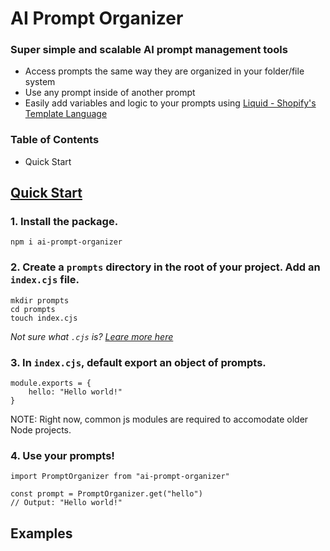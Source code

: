 # AI Prompt Organizer

### Super simple and scalable AI prompt management tools

- Access prompts the same way they are organized in your folder/file system
- Use any prompt inside of another prompt
- Easily add variables and logic to your prompts using [Liquid - Shopify's Template Language](https://liquidjs.com/tutorials/intro-to-liquid.html)

### Table of Contents

- Quick Start

## [Quick Start](#quick-start)

### 1. Install the package.

```
npm i ai-prompt-organizer
```

### 2. Create a `prompts` directory in the root of your project. Add an `index.cjs` file.

```
mkdir prompts
cd prompts
touch index.cjs
```

_Not sure what `.cjs` is? [Leare more here](https://codingforseo.com/blog/mjs-vs-cjs-files/)_

### 3. In `index.cjs`, default export an object of prompts.

```
module.exports = {
    hello: "Hello world!"
}
```

NOTE: Right now, common js modules are required to accomodate older Node projects.

### 4. Use your prompts!

```
import PromptOrganizer from "ai-prompt-organizer"

const prompt = PromptOrganizer.get("hello")
// Output: "Hello world!"
```

## Examples
